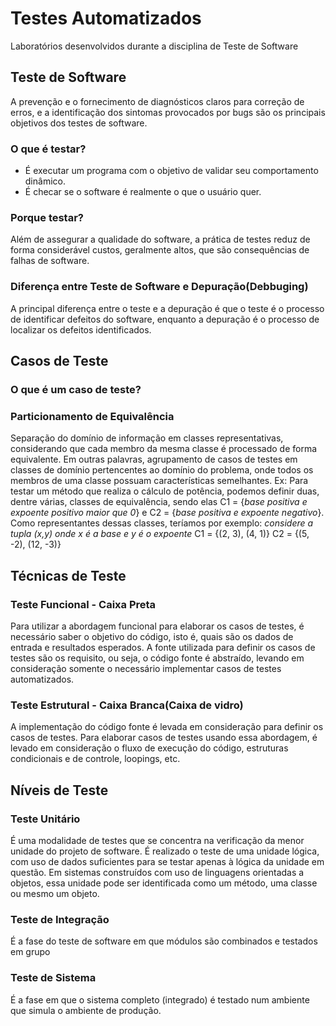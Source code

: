 # Testes Automatizados
Laboratórios desenvolvidos durante a disciplina de Teste de Software

## Teste de Software
A prevenção e o fornecimento de diagnósticos claros para correção de erros, e a identificação dos sintomas provocados por bugs são os principais objetivos dos testes de software. 

### O que é testar?
- É executar um programa com o objetivo de validar seu comportamento dinâmico.
- É checar se o software é realmente o que o usuário quer.

### Porque testar?
Além de assegurar a qualidade do software, a prática de testes reduz de forma considerável custos, geralmente altos, que são consequências de falhas de software.

### Diferença entre Teste de Software e Depuração(Debbuging)
A principal diferença entre o teste e a depuração é que o teste é o processo de identificar defeitos do software, enquanto a depuração é o processo de localizar os defeitos identificados.

## Casos de Teste
### O que é um caso de teste?
### Particionamento de Equivalência
Separação do domínio de informação em classes representativas, considerando que cada membro da mesma classe é processado de forma equivalente. Em outras palavras, agrupamento de casos de testes em classes de domínio pertencentes ao domínio do problema, onde todos os membros de uma classe possuam características semelhantes.
Ex: Para testar um método que realiza o cálculo de potência, podemos definir duas, dentre várias, classes de equivalência, sendo elas C1 = {*base positiva e expoente positivo maior que 0*} e C2 = {*base positiva e expoente negativo*}. Como representantes dessas classes, teríamos por exemplo:
*considere a tupla (x,y) onde x é a base e y é o expoente*
C1 = {(2, 3), (4, 1)}
C2 = {(5, -2), (12, -3)}

## Técnicas de Teste
### Teste Funcional - Caixa Preta
Para utilizar a abordagem funcional para elaborar os casos de testes, é necessário saber o objetivo do código, isto é, quais são os dados de entrada e resultados esperados.
A fonte utilizada para definir os casos de testes são os requisito, ou seja, o código fonte é abstraído, levando em consideração somente o necessário implementar casos de testes automatizados.

### Teste Estrutural - Caixa Branca(Caixa de vidro)
A implementação do código fonte é levada em consideração para definir os casos de testes.
Para elaborar casos de testes usando essa abordagem, é levado em consideração o fluxo de execução do código, estruturas condicionais e de controle, loopings, etc.

## Níveis de Teste
### Teste Unitário
É uma modalidade de testes que se concentra na verificação da menor unidade do projeto de software. É realizado o teste de uma unidade lógica, com uso de dados suficientes para se testar apenas à lógica da unidade em questão.
Em sistemas construídos com uso de linguagens orientadas a objetos, essa unidade pode ser identificada como um método, uma classe ou mesmo um objeto.
### Teste de Integração
É a fase do teste de software em que módulos são combinados e testados em grupo
### Teste de Sistema
É a fase em que o sistema completo (integrado) é testado num ambiente que simula o ambiente de produção.
